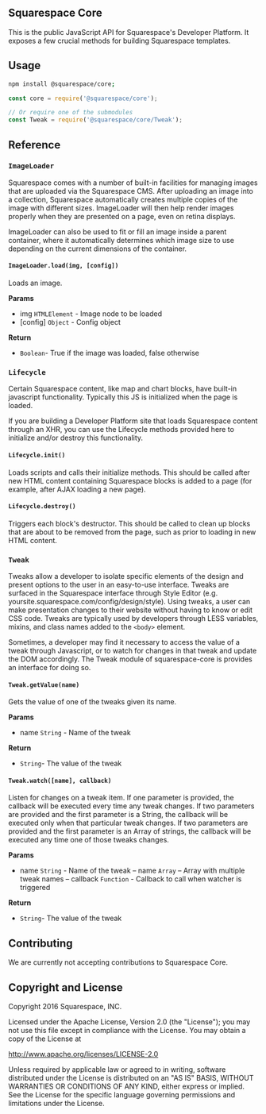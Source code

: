 Squarespace Core
------------------------------

This is the public JavaScript API for Squarespace's Developer Platform. It exposes a few crucial methods for building Squarespace templates.

## Usage

````sh
npm install @squarespace/core;
````

````js
const core = require('@squarespace/core');

// Or require one of the submodules
const Tweak = require('@squarespace/core/Tweak');
````

## Reference

### `ImageLoader`

Squarespace comes with a number of built-in facilities for managing images that are uploaded via the Squarespace CMS. After uploading an image into a collection, Squarespace automatically creates multiple copies of the image with different sizes. ImageLoader will then help render images properly when they are presented on a page, even on retina displays.

ImageLoader can also be used to fit or fill an image inside ​a parent container, where it automatically determines which image size to use depending on the current dimensions of the container.

#### `ImageLoader.load(img, [config])`

Loads an image.

**Params**
- img `HTMLElement` - Image node to be loaded
- [config] `Object` - Config object

**Return**
- `Boolean`- True if the image was loaded, false otherwise

### `Lifecycle`

Certain Squarespace content, like map and chart blocks, have built-in javascript functionality. Typically this JS is initialized when the page is loaded.

If you are building a Developer Platform site that loads Squarespace content through an XHR, you can use the Lifecycle methods provided here to initialize and/or destroy this functionality.

#### `Lifecycle.init()`

Loads scripts and calls their initialize methods. This should be called after new HTML content containing Squarespace blocks is added to a page (for example, after AJAX loading a new page).

#### `Lifecycle.destroy()`

Triggers each block's destructor. This should be called to clean up blocks that are about to be removed from the page, such as prior to loading in new HTML content.

### `Tweak`

Tweaks allow a developer to isolate specific elements of the design and present options to the user in an easy-to-use interface. Tweaks are surfaced in the Squarespace interface through Style Editor (e.g. yoursite.squarespace.com/config/design/style). Using tweaks, a user can make presentation changes to their website without having to know or edit CSS code. Tweaks are typically used by developers through LESS variables, mixins, and class names added to the `<body>` element.

Sometimes, a developer may find it necessary to access the value of a tweak through Javascript, or to watch for changes in that tweak and update the DOM accordingly. The Tweak module of squarespace-core is provides an interface for doing so.

#### `Tweak.getValue(name)`

Gets the value of one of the tweaks given its name.

**Params**
- name `String` - Name of the tweak

**Return**
- `String`- The value of the tweak

#### `Tweak.watch([name], callback)`

Listen for changes on a tweak item. If one parameter is provided, the callback will be executed every time any tweak changes. If two parameters are provided and the first parameter is a String, the callback will be executed only when that particular tweak changes. If two parameters are provided and the first parameter is an Array of strings, the callback will be executed any time one of those tweaks changes.

**Params**
- name `String` - Name of the tweak
– name `Array` – Array with multiple tweak names
– callback `Function` - Callback to call when watcher is triggered

**Return**
- `String`- The value of the tweak

## Contributing
We are currently not accepting contributions to Squarespace Core.

## Copyright and License

Copyright 2016 Squarespace, INC.

Licensed under the Apache License, Version 2.0 (the "License");
you may not use this file except in compliance with the License.
You may obtain a copy of the License at

   http://www.apache.org/licenses/LICENSE-2.0

Unless required by applicable law or agreed to in writing, software
distributed under the License is distributed on an "AS IS" BASIS,
WITHOUT WARRANTIES OR CONDITIONS OF ANY KIND, either express or implied.
See the License for the specific language governing permissions and
limitations under the License.
